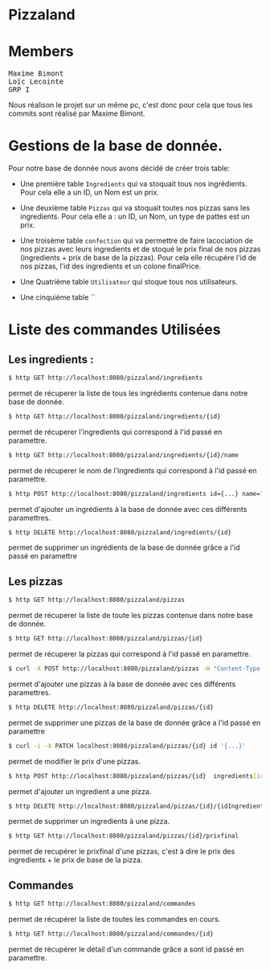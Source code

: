 # Pizzaland

# Members

<pre>
Maxime Bimont
Loïc Lecointe
GRP I
</pre>

Nous réalison le projet sur un même pc, c'est donc pour cela que tous les commits sont réalisé par Maxime Bimont.

# Gestions de la base de donnée.

Pour notre base de donnée nous avons décidé de créer trois table:

-   Une première table `Ingredients` qui va stoquait tous nos ingrédients. Pour cela elle a un ID, un Nom est un prix.

-   Une deuxième table `Pizzas` qui va stoquait toutes nos pizzas sans les ingredients. Pour cela elle a : un ID, un Nom, un type de pattes est un prix.

-  Une  troisème table `confection` qui va permettre de faire lacociation de nos pizzas avec leurs ingredients et de stoqué le prix final de nos pizzas (ingredients + prix de base de la pizzas). Pour cela elle récupère l'id de nos pizzas, l'id des ingredients et un colone finalPrice. 

- Une Quatrième table `Utilisateur` qui stoque tous nos utilisateurs.

- Une cinquième table ``

# Liste des commandes Utilisées 

## Les ingredients :

```bash
$ http GET http://localhost:8080/pizzaland/ingredients
```
permet de récuperer la liste de tous les ingrédients contenue dans notre base de donnée. 

```bash
$ http GET http://localhost:8080/pizzaland/ingredients/{id}
```

permet de récuperer l'ingredients qui correspond à l'id passé en paramettre.

```bash
$ http GET http://localhost:8080/pizzaland/ingredients/{id}/name
```
permet de récuperer le nom de l'ingredients qui correspond à l'id passé en paramettre.

```bash
$ http POST http://localhost:8080/pizzaland/ingredients id={...} name="{...}" price={...}
```
permet d'ajouter un ingrédients à la base de donnée avec ces différents paramettres.  

```bash
$ http DELETE http://localhost:8080/pizzaland/ingredients/{id}
```
permet de supprimer un ingrédients de la base de donnée grâce a l'id passé en paramettre  

## Les pizzas 

```bash
$ http GET http://localhost:8080/pizzaland/pizzas
```
permet de récuperer la liste de toute les pizzas contenue dans notre base de donnée. 

```bash
$ http GET http://localhost:8080/pizzaland/pizzas/{id}
```
permet de récuperer la pizzas qui correspond à l'id passé en paramettre.

```bash
$ curl -X POST http://localhost:8080/pizzaland/pizzas -H "Content-Type: application/json" -d '{"id":{...}, "name": "{...}", "type": "{...}","price":{...}, "ingredients":[{"id":{...}}, {"id":{...}}, {"id":{...}}]}'
```
permet d'ajouter une pizzas à la base de donnée avec ces différents paramettres.  

```bash
$ http DELETE http://localhost:8080/pizzaland/pizzas/{id}
```
permet de supprimer une pizzas de la base de donnée grâce a l'id passé en paramettre  

```bash
$ curl -i -X PATCH localhost:8080/pizzaland/pizzas/{id} id '{...}'
```
permet de modifier le prix d'une pizzas.

```bash
$ http POST http://localhost:8080/pizzaland/pizzas/{id}  ingredients[id={...}]
```
permet d'ajouter un ingredient a une pizza.

```bash
$ http DELETE http://localhost:8080/pizzaland/pizzas/{id}/{idIngredients}
```
permet de supprimer un ingredients à une pizza.

```bash
$ http GET http://localhost:8080/pizzaland/pizzas/{id}/prixfinal
```
permet de recupérer le prixfinal d'une pizzas, c'est à dire le prix des ingredients + le prix de base de la pizza.

## Commandes

```bash
$ http GET http://localhost:8080/pizzaland/commandes
```
permet de récupérer la liste de toutes les commandes en cours.

```bash
$ http GET http://localhost:8080/pizzaland/commandes/{id}
```
permet de récupérer le détail d'un commande grâce a sont id passé en paramettre.